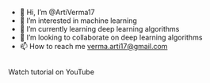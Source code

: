 - 👋 Hi, I’m @ArtiVerma17
- 👀 I’m interested in machine learning
- 🌱 I’m currently learning deep learning algorithms
- 💞️ I’m looking to collaborate on deep learning algorithms
- 📫 How to reach me verma.arti17@gmail.com
## 
Watch tutorial on YouTube 
<!---
ArtiVerma17/ArtiVerma17 is a ✨ special ✨ repository because its `README.md` (this file) appears on your GitHub profile.
You can click the Preview link to take a look at your changes.
--->
